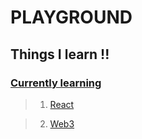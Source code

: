 # PLAYGROUND

## Things I learn !!

### [Currently learning](./2024/2024.md)

> 1. [React](./2024/React/)

> 2. [Web3](./2024/Web3)
